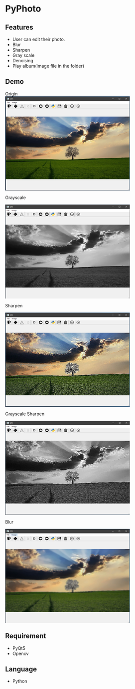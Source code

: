 PyPhoto
===
Features
---
-   User can edit their photo.
-   Blur
-   Sharpen
-   Gray scale
-   Denoising
-   Play album(image file in the folder)

Demo
---
Origin  
<img style="vertical-align:middle;" width="400" height="300" src="https://github.com/near77/PyPhoto/blob/master/origin.PNG"/>

Grayscale  

<img style="vertical-align:middle;" width="400" height="300" src="https://github.com/near77/PyPhoto/blob/master/gray.PNG"/>

Sharpen  

<img style="vertical-align:middle;" width="400" height="300" src="https://github.com/near77/PyPhoto/blob/master/sharpen.PNG"/>

Grayscale Sharpen

<img style="vertical-align:middle;" width="400" height="300" src="https://github.com/near77/PyPhoto/blob/master/graysharpen.PNG"/>

Blur  

<img style="vertical-align:middle;" width="400" height="300" src="https://github.com/near77/PyPhoto/blob/master/blur.PNG"/>

Requirement
---
-   PyQt5
-   Opencv

Language
---
-   Python

